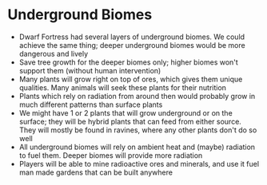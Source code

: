 # Underground Biomes

- Dwarf Fortress had several layers of underground biomes. We could achieve the same thing; deeper underground biomes would be more dangerous and lively
- Save tree growth for the deeper biomes only; higher biomes won't support them (without human intervention)
- Many plants will grow right on top of ores, which gives them unique qualities. Many animals will seek these plants for their nutrition
- Plants which rely on radiation from around then would probably grow in much different patterns than surface plants
- We might have 1 or 2 plants that will grow underground or on the surface; they will be hybrid plants that can feed from either source. They will mostly be found in ravines, where any other plants don't do so well
- All underground biomes will rely on ambient heat and (maybe) radiation to fuel them. Deeper biomes will provide more radiation
- Players will be able to mine radioactive ores and minerals, and use it fuel man made gardens that can be built anywhere
